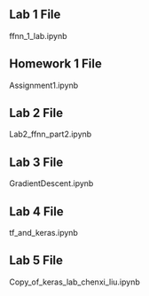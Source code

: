 
## Lab 1 File ##
ffnn_1_lab.ipynb

## Homework 1 File ##
Assignment1.ipynb

## Lab 2 File ##
Lab2_ffnn_part2.ipynb

## Lab 3 File ##
GradientDescent.ipynb


## Lab 4 File ##
tf_and_keras.ipynb

## Lab 5 File ##
Copy_of_keras_lab_chenxi_liu.ipynb
